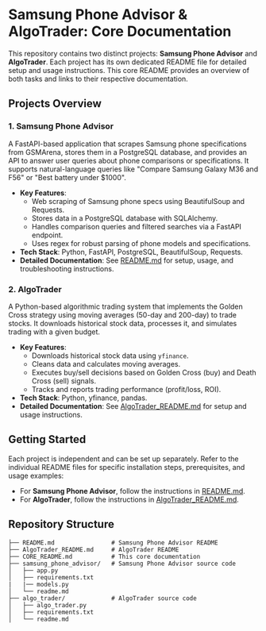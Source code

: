 # Samsung Phone Advisor & AlgoTrader: Core Documentation

This repository contains two distinct projects: **Samsung Phone Advisor** and **AlgoTrader**. Each project has its own dedicated README file for detailed setup and usage instructions. This core README provides an overview of both tasks and links to their respective documentation.

## Projects Overview

### 1. Samsung Phone Advisor
A FastAPI-based application that scrapes Samsung phone specifications from GSMArena, stores them in a PostgreSQL database, and provides an API to answer user queries about phone comparisons or specifications. It supports natural-language queries like "Compare Samsung Galaxy M36 and F56" or "Best battery under $1000".

- **Key Features**:
  - Web scraping of Samsung phone specs using BeautifulSoup and Requests.
  - Stores data in a PostgreSQL database with SQLAlchemy.
  - Handles comparison queries and filtered searches via a FastAPI endpoint.
  - Uses regex for robust parsing of phone models and specifications.
- **Tech Stack**: Python, FastAPI, PostgreSQL, BeautifulSoup, Requests.
- **Detailed Documentation**: See [README.md](README.md) for setup, usage, and troubleshooting instructions.

### 2. AlgoTrader
A Python-based algorithmic trading system that implements the Golden Cross strategy using moving averages (50-day and 200-day) to trade stocks. It downloads historical stock data, processes it, and simulates trading with a given budget.

- **Key Features**:
  - Downloads historical stock data using `yfinance`.
  - Cleans data and calculates moving averages.
  - Executes buy/sell decisions based on Golden Cross (buy) and Death Cross (sell) signals.
  - Tracks and reports trading performance (profit/loss, ROI).
- **Tech Stack**: Python, yfinance, pandas.
- **Detailed Documentation**: See [AlgoTrader_README.md](AlgoTrader_README.md) for setup and usage instructions.

## Getting Started
Each project is independent and can be set up separately. Refer to the individual README files for specific installation steps, prerequisites, and usage examples:
- For **Samsung Phone Advisor**, follow the instructions in [README.md](README.md).
- For **AlgoTrader**, follow the instructions in [AlgoTrader_README.md](AlgoTrader_README.md).

## Repository Structure
```
├── README.md                # Samsung Phone Advisor README
├── AlgoTrader_README.md     # AlgoTrader README
├── CORE_README.md           # This core documentation
├── samsung_phone_advisor/   # Samsung Phone Advisor source code
│   ├── app.py
│   ├── requirements.txt
|   |── models.py
│   └── readme.md
├── algo_trader/             # AlgoTrader source code
│   ├── algo_trader.py
│   ├── requirements.txt
│   └── readme.md
```